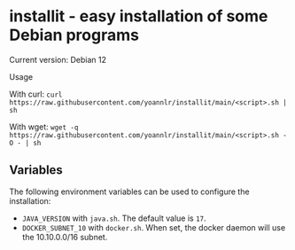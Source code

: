 # installit - easy installation of some Debian programs

Current version: Debian 12

Usage

With curl: `curl https://raw.githubusercontent.com/yoannlr/installit/main/<script>.sh | sh`

With wget: `wget -q https://raw.githubusercontent.com/yoannlr/installit/main/<script>.sh -O - | sh`

## Variables

The following environment variables can be used to configure the installation:

- `JAVA_VERSION` with `java.sh`. The default value is `17`.
- `DOCKER_SUBNET_10` with `docker.sh`. When set, the docker daemon will use the 10.10.0.0/16 subnet.
